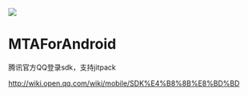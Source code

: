 [![](https://jitpack.io/v/yikuo123/MTAForAndroid.svg)](https://jitpack.io/#yikuo123/MTAForAndroid)
# MTAForAndroid
腾讯官方QQ登录sdk，支持jitpack

http://wiki.open.qq.com/wiki/mobile/SDK%E4%B8%8B%E8%BD%BD